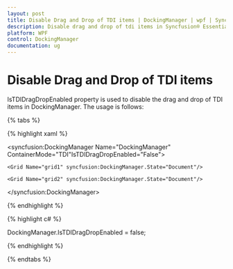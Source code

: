 ```yaml
---
layout: post
title: Disable Drag and Drop of TDI items | DockingManager | wpf | Syncfusion®
description: Disable drag and drop of tdi items in Syncfusion® Essential Studio® WPF DockingManager control, its elements and more.
platform: WPF
control: DockingManager
documentation: ug
---
```


# Disable Drag and Drop of TDI items  

IsTDIDragDropEnabled property is used to disable the drag and drop of TDI items in DockingManager. The usage is follows: 

{% tabs %}

{% highlight xaml %}

<syncfusion:DockingManager Name="DockingManager" ContainerMode="TDI"IsTDIDragDropEnabled="False">   

	<Grid Name="grid1" syncfusion:DockingManager.State="Document"/>   
	
	<Grid Name="grid2" syncfusion:DockingManager.State="Document"/>
	
</syncfusion:DockingManager>

{% endhighlight  %}

{% highlight c# %}

DockingManager.IsTDIDragDropEnabled = false;

{% endhighlight  %}

{% endtabs %}
